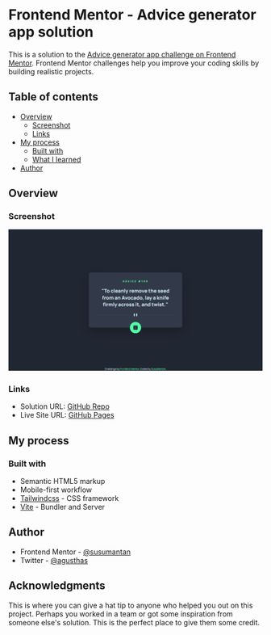 # Frontend Mentor - Advice generator app solution

This is a solution to the [Advice generator app challenge on Frontend Mentor](https://www.frontendmentor.io/challenges/advice-generator-app-QdUG-13db). Frontend Mentor challenges help you improve your coding skills by building realistic projects.

## Table of contents

- [Overview](#overview)
  - [Screenshot](#screenshot)
  - [Links](#links)
- [My process](#my-process)
  - [Built with](#built-with)
  - [What I learned](#what-i-learned)
- [Author](#author)

## Overview

### Screenshot

![](./screenshot.jpeg)

### Links

- Solution URL: [GitHub Repo](https://your-solution-url.com)
- Live Site URL: [GitHub Pages](https://your-live-site-url.com)

## My process

### Built with

- Semantic HTML5 markup
- Mobile-first workflow
- [Tailwindcss](https://tailwindcss.com/) - CSS framework
- [Vite](https://vitejs.dev/) - Bundler and Server

## Author

- Frontend Mentor - [@susumantan](https://www.frontendmentor.io/profile/susumantan)
- Twitter - [@agusthas](https://www.twitter.com/agusthas)

## Acknowledgments

This is where you can give a hat tip to anyone who helped you out on this project. Perhaps you worked in a team or got some inspiration from someone else's solution. This is the perfect place to give them some credit.
